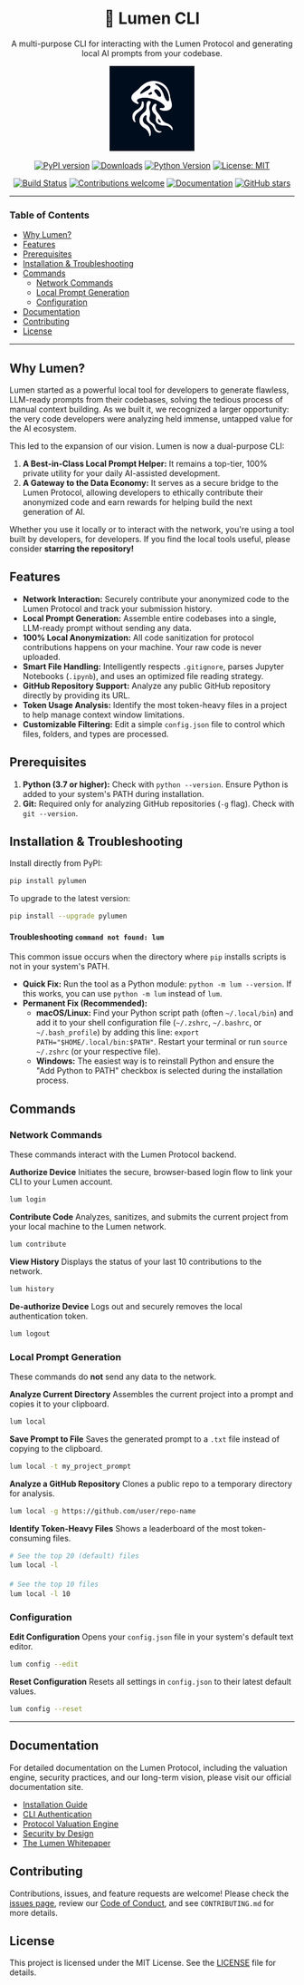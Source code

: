 <h1 align="center">🪼 Lumen CLI</h1>

<p align="center">
  A multi-purpose CLI for interacting with the Lumen Protocol and generating local AI prompts from your codebase.
</p>

<p align="center">
  <img src="./assets/logo.png" alt="Lumen Logo" width="150">
</p>

<p align="center">
    <a href="https://badge.fury.io/py/pylumen"><img src="https://badge.fury.io/py/pylumen.svg" alt="PyPI version"></a>
    <a href="https://pepy.tech/project/pylumen"><img src="https://static.pepy.tech/badge/pylumen" alt="Downloads"></a>
    <a href="https://pypi.org/project/pylumen/"><img src="https://img.shields.io/pypi/pyversions/pylumen.svg" alt="Python Version"></a>
    <a href="https://opensource.org/licenses/MIT"><img src="https://img.shields.io/badge/License-MIT-yellow.svg" alt="License: MIT"></a>
</p>
<p align="center">
    <a href="https://github.com/Far3000-YT/lumen/actions/workflows/release.yaml"><img src="https://github.com/Far3000-YT/lumen/actions/workflows/release.yaml/badge.svg" alt="Build Status"></a>
    <a href="https://github.com/Far3000-YT/lumen/blob/main/CONTRIBUTING.md"><img src="https://img.shields.io/badge/contributions-welcome-brightgreen.svg?style=flat" alt="Contributions welcome"></a>
    <a href="https://lumen.onl/docs/introduction"><img src="https://img.shields.io/badge/docs-lumen.onl-13131A.svg" alt="Documentation"></a>
    <a href="https://github.com/Far3000-YT/lumen/stargazers/"><img src="https://img.shields.io/github/stars/Far3000-YT/lumen.svg?style=social&label=Star" alt="GitHub stars"></a>
</p>

---

### Table of Contents

-   [Why Lumen?](#why-lumen)
-   [Features](#features)
-   [Prerequisites](#prerequisites)
-   [Installation & Troubleshooting](#installation--troubleshooting)
-   [Commands](#commands)
    -   [Network Commands](#network-commands)
    -   [Local Prompt Generation](#local-prompt-generation)
    -   [Configuration](#configuration)
-   [Documentation](#documentation)
-   [Contributing](#contributing)
-   [License](#license)

---

<h2 id="why-lumen">Why Lumen?</h2>

Lumen started as a powerful local tool for developers to generate flawless, LLM-ready prompts from their codebases, solving the tedious process of manual context building. As we built it, we recognized a larger opportunity: the very code developers were analyzing held immense, untapped value for the AI ecosystem.

This led to the expansion of our vision. Lumen is now a dual-purpose CLI:
1.  **A Best-in-Class Local Prompt Helper:** It remains a top-tier, 100% private utility for your daily AI-assisted development.
2.  **A Gateway to the Data Economy:** It serves as a secure bridge to the Lumen Protocol, allowing developers to ethically contribute their anonymized code and earn rewards for helping build the next generation of AI.

Whether you use it locally or to interact with the network, you're using a tool built by developers, for developers. If you find the local tools useful, please consider **starring the repository!**

<h2 id="features">Features</h2>

*   **Network Interaction:** Securely contribute your anonymized code to the Lumen Protocol and track your submission history.
*   **Local Prompt Generation:** Assemble entire codebases into a single, LLM-ready prompt without sending any data.
*   **100% Local Anonymization:** All code sanitization for protocol contributions happens on your machine. Your raw code is never uploaded.
*   **Smart File Handling:** Intelligently respects `.gitignore`, parses Jupyter Notebooks (`.ipynb`), and uses an optimized file reading strategy.
*   **GitHub Repository Support:** Analyze any public GitHub repository directly by providing its URL.
*   **Token Usage Analysis:** Identify the most token-heavy files in a project to help manage context window limitations.
*   **Customizable Filtering:** Edit a simple `config.json` file to control which files, folders, and types are processed.

<h2 id="prerequisites">Prerequisites</h2>

1.  **Python (3.7 or higher):** Check with `python --version`. Ensure Python is added to your system's PATH during installation.
2.  **Git:** Required only for analyzing GitHub repositories (`-g` flag). Check with `git --version`.

<h2 id="installation--troubleshooting">Installation & Troubleshooting</h2>

Install directly from PyPI:

```bash
pip install pylumen
```

To upgrade to the latest version:
```bash
pip install --upgrade pylumen
```

#### Troubleshooting `command not found: lum`
This common issue occurs when the directory where `pip` installs scripts is not in your system's PATH.

*   **Quick Fix:** Run the tool as a Python module: `python -m lum --version`. If this works, you can use `python -m lum` instead of `lum`.
*   **Permanent Fix (Recommended):**
    *   **macOS/Linux:** Find your Python script path (often `~/.local/bin`) and add it to your shell configuration file (`~/.zshrc`, `~/.bashrc`, or `~/.bash_profile`) by adding this line: `export PATH="$HOME/.local/bin:$PATH"`. Restart your terminal or run `source ~/.zshrc` (or your respective file).
    *   **Windows:** The easiest way is to reinstall Python and ensure the "Add Python to PATH" checkbox is selected during the installation process.

<h2 id="commands">Commands</h2>

### Network Commands
These commands interact with the Lumen Protocol backend.

**Authorize Device**
Initiates the secure, browser-based login flow to link your CLI to your Lumen account.

```bash
lum login
```

**Contribute Code**
Analyzes, sanitizes, and submits the current project from your local machine to the Lumen network.

```bash
lum contribute
```

**View History**
Displays the status of your last 10 contributions to the network.

```bash
lum history
```

**De-authorize Device**
Logs out and securely removes the local authentication token.

```bash
lum logout
```

### Local Prompt Generation
These commands do **not** send any data to the network.

**Analyze Current Directory**
Assembles the current project into a prompt and copies it to your clipboard.

```bash
lum local
```

**Save Prompt to File**
Saves the generated prompt to a `.txt` file instead of copying to the clipboard.

```bash
lum local -t my_project_prompt
```

**Analyze a GitHub Repository**
Clones a public repo to a temporary directory for analysis.

```bash
lum local -g https://github.com/user/repo-name
```

**Identify Token-Heavy Files**
Shows a leaderboard of the most token-consuming files.

```bash
# See the top 20 (default) files
lum local -l

# See the top 10 files
lum local -l 10
```

<h3 id="configuration">Configuration</h3>

**Edit Configuration**
Opens your `config.json` file in your system's default text editor.

```bash
lum config --edit
```

**Reset Configuration**
Resets all settings in `config.json` to their latest default values.

```bash
lum config --reset
```

---

<h2 id="documentation">Documentation</h2>

For detailed documentation on the Lumen Protocol, including the valuation engine, security practices, and our long-term vision, please visit our official documentation site.

-   [Installation Guide](https://lumen.onl/docs/installation)
-   [CLI Authentication](https://lumen.onl/docs/authentication)
-   [Protocol Valuation Engine](https://lumen.onl/docs/valuation)
-   [Security by Design](https://lumen.onl/docs/security)
-   [The Lumen Whitepaper](https://lumen.onl/docs/whitepaper)

<h2 id="contributing">Contributing</h2>

Contributions, issues, and feature requests are welcome! Please check the [issues page](https://github.com/Far3000-YT/lumen/issues), review our [Code of Conduct](./CODE_OF_CONDUCT.md), and see `CONTRIBUTING.md` for more details.

<h2 id="license">License</h2>

This project is licensed under the MIT License. See the [LICENSE](./LICENSE) file for details.